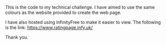 This is the code to my technical challenge. 
I have aimed to use the same colours as the website provided to create the web page.

I have also hosted using InfinityFree to make it easier to view. 
The following is the link: 
https://www.ratingpage.infy.uk/

Thank you.
